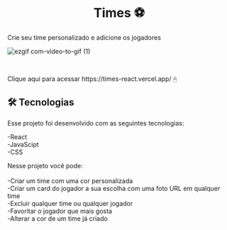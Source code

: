 



<h1 align="center">Times ⚽ </h1>

<p>Crie seu time personalizado e adicione os jogadores</p>


![ezgif com-video-to-gif (1)](https://user-images.githubusercontent.com/109561452/229377185-6f780cbf-57ed-45f6-a112-6392e55e2091.gif)



<br>
 

<p>
Clique aqui para acessar https://times-react.vercel.app/ 🖱 
</p>

## 🛠 Tecnologias

Esse projeto foi desenvolvido com as seguintes tecnologias:

-React
<br>
-JavaScipt
<br>
-CSS
<br>

Nesse projeto você pode:
<br>
<br>
-Criar um time com uma cor personalizada
<br>
-Criar um card do jogador a sua escolha com uma foto URL em qualquer time
<br>
-Excluir qualquer time ou qualquer jogador
<br>
-Favoritar o jogador que mais gosta
<br>
-Alterar a cor de um time já criado





